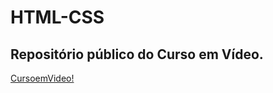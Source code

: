 # HTML-CSS
## Repositório público do Curso em Vídeo.

[CursoemVideo!](https://i.ytimg.com/vi/P8LxrpNQrTU/maxresdefault.jpg)
